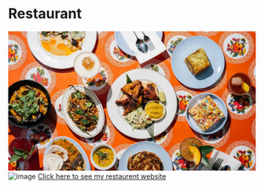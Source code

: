 # Restaurant
![dinner](dinner.webp)
<img width="1015" alt="image" src="https://github.com/githubpusp/Restaurant/assets/126225745/8068fcde-e544-4ee5-b198-f8fa2f7fe1f1">
<a href="https://githubpusp.github.io/Restaurant/"> Click here to see my restaurent website</a> 


